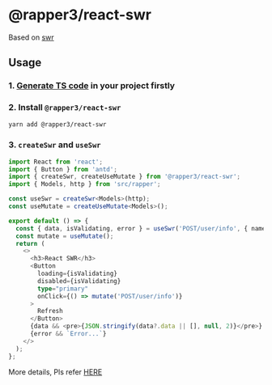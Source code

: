 # @rapper3/react-swr

Based on [swr](https://swr.vercel.app/zh-CN)

## Usage

### 1. [Generate TS code](https://infra-fe.github.io/rap-client/code/http) in your project firstly

### 2. Install `@rapper3/react-swr`

```sh
yarn add @rapper3/react-swr
```

### 3. `createSwr` and `useSwr`

```ts
import React from 'react';
import { Button } from 'antd';
import { createSwr, createUseMutate } from '@rapper3/react-swr';
import { Models, http } from 'src/rapper';

const useSwr = createSwr<Models>(http);
const useMutate = createUseMutate<Models>();

export default () => {
  const { data, isValidating, error } = useSwr('POST/user/info', { name: 'swr_name', age: 10 });
  const mutate = useMutate();
  return (
    <>
      <h3>React SWR</h3>
      <Button
        loading={isValidating}
        disabled={isValidating}
        type="primary"
        onClick={() => mutate('POST/user/info')}
      >
        Refresh
      </Button>
      {data && <pre>{JSON.stringify(data?.data || [], null, 2)}</pre>}
      {error && `Error...`}
    </>
  );
};
```

More details, Pls refer [HERE](https://infra-fe.github.io/rap-client/code/react/react-swr)

